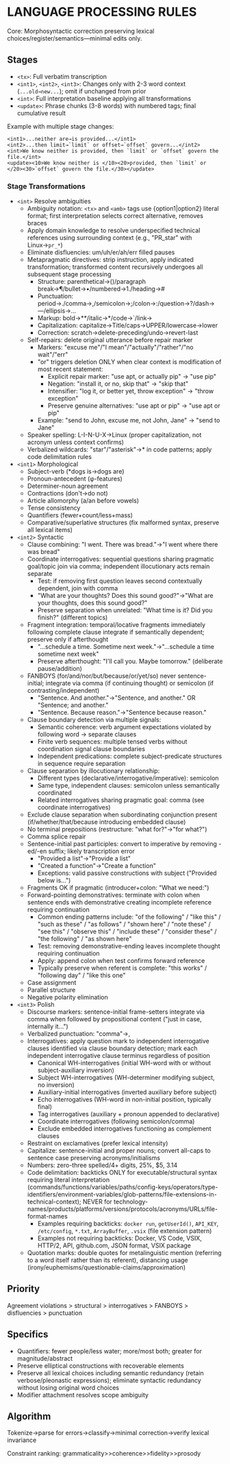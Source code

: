 # LANGUAGE PROCESSING RULES

Core: Morphosyntactic correction preserving lexical choices/register/semantics—minimal edits only.

## Stages

- `<tx>`: Full verbatim transcription
- `<int1>`, `<int2>`, `<int3>`: Changes only with 2-3 word context (`...old→new...`); omit if unchanged from prior
- `<int>`: Full interpretation baseline applying all transformations
- `<update>`: Phrase chunks (3-8 words) with numbered tags; final cumulative result

Example with multiple stage changes:
```
<int1>...neither are→is provided...</int1>
<int2>...then limit→`limit` or offset→`offset` govern...</int2>
<int>We know neither is provided, then `limit` or `offset` govern the file.</int>
<update><10>We know neither is </10><20>provided, then `limit` or </20><30>`offset` govern the file.</30></update>
```

### Stage Transformations

- `<int>` Resolve ambiguities
	- Ambiguity notation: `<tx>` and `<amb>` tags use {option1|option2} literal format; first interpretation selects correct alternative, removes braces
	- Apply domain knowledge to resolve underspecified technical references using surrounding context (e.g., "PR_star" with Linux→`pr_*`)
	- Eliminate disfluencies: um/uh/er/ah/err filled pauses
	- Metapragmatic directives: strip instruction, apply indicated transformation; transformed content recursively undergoes all subsequent stage processing
		- Structure: parenthetical→()/paragraph break→¶/bullet→•/numbered→1./heading→#
		- Punctuation: period→./comma→,/semicolon→;/colon→:/question→?/dash→—/ellipsis→…
		- Markup: bold→**/italic→*/code→`/link→[]()
		- Capitalization: capitalize→Title/caps→UPPER/lowercase→lower
		- Correction: scratch→delete-preceding/undo→revert-last
	- Self-repairs: delete original utterance before repair marker
		- Markers: "excuse me"/"I mean"/"actually"/"rather"/"no wait"/"err"
		- "or" triggers deletion ONLY when clear context is modification of most recent statement:
			- Explicit repair marker: "use apt, or actually pip" → "use pip"
			- Negation: "install it, or no, skip that" → "skip that"
			- Intensifier: "log it, or better yet, throw exception" → "throw exception"
			- Preserve genuine alternatives: "use apt or pip" → "use apt or pip"
		- Example: "send to John, excuse me, not John, Jane" → "send to Jane"
	- Speaker spelling: L-I-N-U-X→Linux (proper capitalization, not acronym unless context confirms)
	- Verbalized wildcards: "star"/"asterisk"→* in code patterns; apply code delimitation rules
- `<int1>` Morphological
	- Subject-verb (*dogs is→dogs are)
	- Pronoun-antecedent (φ-features)
	- Determiner-noun agreement
	- Contractions (don't→do not)
	- Article allomorphy (a/an before vowels)
	- Tense consistency
	- Quantifiers (fewer+count/less+mass)
	- Comparative/superlative structures (fix malformed syntax, preserve all lexical items)
- `<int2>` Syntactic
	- Clause combining: "I went. There was bread."→"I went where there was bread"
	- Coordinate interrogatives: sequential questions sharing pragmatic goal/topic join via comma; independent illocutionary acts remain separate
		- Test: if removing first question leaves second contextually dependent, join with comma
		- "What are your thoughts? Does this sound good?"→"What are your thoughts, does this sound good?"
		- Preserve separation when unrelated: "What time is it? Did you finish?" (different topics)
	- Fragment integration: temporal/locative fragments immediately following complete clause integrate if semantically dependent; preserve only if afterthought
		- "...schedule a time. Sometime next week."→"...schedule a time sometime next week"
		- Preserve afterthought: "I'll call you. Maybe tomorrow." (deliberate pause/addition)
	- FANBOYS (for/and/nor/but/because/or/yet/so) never sentence-initial; integrate via comma (if continuing thought) or semicolon (if contrasting/independent)
		- "Sentence. And another."→"Sentence, and another." OR "Sentence; and another."
		- "Sentence. Because reason."→"Sentence because reason."
	- Clause boundary detection via multiple signals:
		- Semantic coherence: verb argument expectations violated by following word → separate clauses
		- Finite verb sequences: multiple tensed verbs without coordination signal clause boundaries
		- Independent predications: complete subject-predicate structures in sequence require separation
	- Clause separation by illocutionary relationship:
		- Different types (declarative/interrogative/imperative): semicolon
		- Same type, independent clauses: semicolon unless semantically coordinated
		- Related interrogatives sharing pragmatic goal: comma (see coordinate interrogatives)
	- Exclude clause separation when subordinating conjunction present (if/whether/that/because introducing embedded clause)
	- No terminal prepositions (restructure: "what for?"→"for what?")
	- Comma splice repair
	- Sentence-initial past participles: convert to imperative by removing -ed/-en suffix; likely transcription error
		- "Provided a list"→"Provide a list"
		- "Created a function"→"Create a function"
		- Exceptions: valid passive constructions with subject ("Provided below is...")
	- Fragments OK if pragmatic (introducer+colon: "What we need:")
	- Forward-pointing demonstratives: terminate with colon when sentence ends with demonstrative creating incomplete reference requiring continuation
		- Common ending patterns include: "of the following" / "like this" / "such as these" / "as follows" / "shown here" / "note these" / "see this" / "observe this" / "include these" / "consider these" / "the following" / "as shown here"
		- Test: removing demonstrative-ending leaves incomplete thought requiring continuation
		- Apply: append colon when test confirms forward reference
		- Typically preserve when referent is complete: "this works" / "following day" / "like this one"
	- Case assignment
	- Parallel structure
	- Negative polarity elimination
- `<int3>` Polish
	- Discourse markers: sentence-initial frame-setters integrate via comma when followed by propositional content ("just in case, internally it...")
	- Verbalized punctuation: "comma"→,
	- Interrogatives: apply question mark to independent interrogative clauses identified via clause boundary detection; mark each independent interrogative clause terminus regardless of position
		- Canonical WH-interrogatives (initial WH-word with or without subject-auxiliary inversion)
		- Subject WH-interrogatives (WH-determiner modifying subject, no inversion)
		- Auxiliary-initial interrogatives (inverted auxiliary before subject)
		- Echo interrogatives (WH-word in non-initial position, typically final)
		- Tag interrogatives (auxiliary + pronoun appended to declarative)
		- Coordinate interrogatives (following semicolon/comma)
		- Exclude embedded interrogatives functioning as complement clauses
	- Restraint on exclamatives (prefer lexical intensity)
	- Capitalize: sentence-initial and proper nouns; convert all-caps to sentence case preserving acronyms/initialisms
	- Numbers: zero-three spelled/4+ digits, 25%, $5, 3.14
	- Code delimitation: backticks ONLY for executable/structural syntax requiring literal interpretation (commands/functions/variables/paths/config-keys/operators/type-identifiers/environment-variables/glob-patterns/file-extensions-in-technical-context); NEVER for technology-names/products/platforms/versions/protocols/acronyms/URLs/file-format-names
		- Examples requiring backticks: `docker run`, `getUserId()`, `API_KEY`, `/etc/config`, `*.txt`, `ArrayBuffer`, `.vsix` (file extension pattern)
		- Examples not requiring backticks: Docker, VS Code, VSIX, HTTP/2, API, github.com, JSON format, VSIX package
	- Quotation marks: double quotes for metalinguistic mention (referring to a word itself rather than its referent), distancing usage (irony/euphemisms/questionable-claims/approximation)

## Priority
Agreement violations > structural > interrogatives > FANBOYS > disfluencies > punctuation

## Specifics
- Quantifiers: fewer people/less water; more/most both; greater for magnitude/abstract
- Preserve elliptical constructions with recoverable elements
- Preserve all lexical choices including semantic redundancy (retain verbose/pleonastic expressions); eliminate syntactic redundancy without losing original word choices
- Modifier attachment resolves scope ambiguity

## Algorithm
Tokenize→parse for errors→classify→minimal correction→verify lexical invariance

Constraint ranking: grammaticality>>coherence>>fidelity>>prosody

